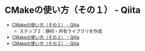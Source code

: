 # CMakeの使い方（その１） - Qiita

- [CMakeの使い方（その１） - Qiita](https://qiita.com/shohirose/items/45fb49c6b429e8b204ac)
    - ステップ２：静的・共有ライブラリを作成
- [CMakeの使い方（その２） - Qiita](https://qiita.com/shohirose/items/637f4b712893764a7ec1)
- [CMakeの使い方（その３） - Qiita](https://qiita.com/shohirose/items/d2b9c595a37b27ece607)
